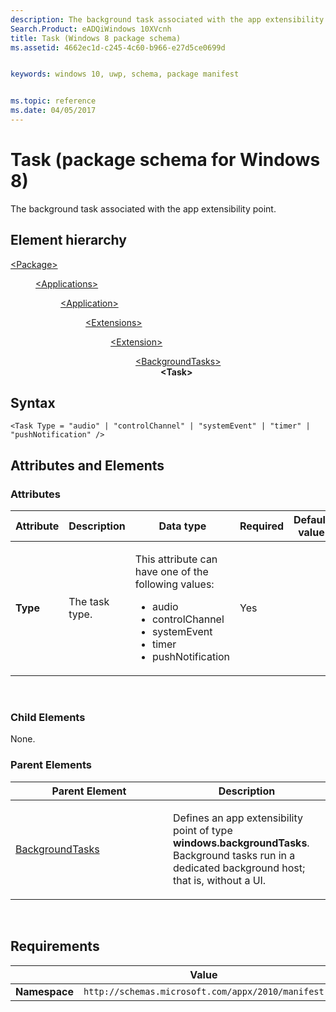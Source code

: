```yaml
---
description: The background task associated with the app extensibility point.
Search.Product: eADQiWindows 10XVcnh
title: Task (Windows 8 package schema)
ms.assetid: 4662ec1d-c245-4c60-b966-e27d5ce0699d


keywords: windows 10, uwp, schema, package manifest


ms.topic: reference
ms.date: 04/05/2017
---
```


# Task (package schema for Windows 8)


The background task associated with the app extensibility point.

## Element hierarchy

<dl>
<dt><a href="element-package.md">&lt;Package&gt;</a></dt>
<dd>
<dl>
<dt><a href="element-applications.md">&lt;Applications&gt;</a></dt>
<dd>
<dl>
<dt><a href="element-application.md">&lt;Application&gt;</a></dt>
<dd>
<dl>
<dt><a href="element-1-extensions.md">&lt;Extensions&gt;</a></dt>
<dd>
<dl>
<dt><a href="element-1-extension.md">&lt;Extension&gt;</a></dt>
<dd>
<dl>
<dt><a href="element-backgroundtasks.md">&lt;BackgroundTasks&gt;</a></dt>
<dd><b>&lt;Task&gt;</b></dd>
</dl>
</dd>
</dl>
</dd>
</dl>
</dd>
</dl>
</dd>
</dl>
</dd>
</dl>

## Syntax

``` syntax
<Task Type = "audio" | "controlChannel" | "systemEvent" | "timer" | "pushNotification" />
```

## Attributes and Elements


### Attributes

<table>
<colgroup>
<col width="20%" />
<col width="20%" />
<col width="20%" />
<col width="20%" />
<col width="20%" />
</colgroup>
<thead>
<tr class="header">
<th>Attribute</th>
<th>Description</th>
<th>Data type</th>
<th>Required</th>
<th>Default value</th>
</tr>
</thead>
<tbody>
<tr class="odd">
<td><strong>Type</strong></td>
<td><p>The task type.</p></td>
<td><p>This attribute can have one of the following values:</p>
<ul>
<li>audio</li>
<li>controlChannel</li>
<li>systemEvent</li>
<li>timer</li>
<li>pushNotification</li>
</ul></td>
<td>Yes</td>
<td></td>
</tr>
</tbody>
</table>

 

### Child Elements

None.

### Parent Elements

<table>
<colgroup>
<col width="50%" />
<col width="50%" />
</colgroup>
<thead>
<tr class="header">
<th>Parent Element</th>
<th>Description</th>
</tr>
</thead>
<tbody>
<tr class="odd">
<td><a href="element-backgroundtasks.md">BackgroundTasks</a> </td>
<td><p>Defines an app extensibility point of type <strong>windows.backgroundTasks</strong>. Background tasks run in a dedicated background host; that is, without a UI.</p></td>
</tr>
</tbody>
</table>

 

## Requirements

|               |     Value                                                        |
|---------------|-------------------------------------------------------------|
| **Namespace** | `http://schemas.microsoft.com/appx/2010/manifest` |

 

 



